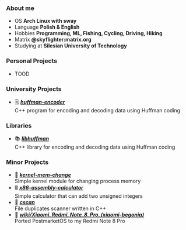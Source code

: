 ### About me
- OS **Arch Linux with sway**
- Language **Polish & English**
- Hobbies **Programming, ML, Fishing, Cycling, Driving, Hiking**
- Matrix **@skyflighter:matrix.org**
- Studying at **Silesian University of Technology**

### Personal Projects
- TOOD

### University Projects
- 🗒️ [***huffman-encoder***](https://github.com/michaelskyf/huffman-encoder) <br>
   C++ program for encoding and decoding data using Huffman coding
  
### Libraries
- 📚 [***libhuffman***](https://github.com/michaelskyf/libhuffman) <br>
   C++ library for encoding and decoding data using Huffman coding 

### Minor Projects
- 🐧 [***kernel-mem-change***](https://github.com/michaelskyf/kernel-mem-change) <br>
  Simple kernel module for changing process memory
- 🖩 [***x86-assembly-calculator***](https://github.com/michaelskyf/x86-assembly-calculator) <br>
  Simple calculator that can add two unsigned integers
- 📁 [***cscan***](https://github.com/michaelskyf/cscan) <br>
  File duplicates scanner written in C++
- 📱 [***wiki/Xiaomi_Redmi_Note_8_Pro_(xiaomi-begonia)***](https://wiki.postmarketos.org/wiki/Xiaomi_Redmi_Note_8_Pro_(xiaomi-begonia)) <br>
  Ported PostmarketOS to my Redmi Note 8 Pro
